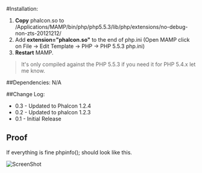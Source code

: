 #Installation:

1. **Copy** phalcon.so to /Applications/MAMP/bin/php/php5.5.3/lib/php/extensions/no-debug-non-zts-20121212/
2. Add **extension="phalcon.so"** to the end of php.ini (Open MAMP click on File → Edit Template → PHP → PHP 5.5.3 php.ini)
3. **Restart** MAMP.

>It's only compiled against the PHP 5.5.3 if you need it for PHP 5.4.x let me know.


##Dependencies:
N/A

##Change Log:
* 0.3 - Updated to Phalcon 1.2.4
* 0.2 - Updated to phalcon 1.2.3
* 0.1 - Initial Release

## Proof

If everything is fine phpinfo(); should look like this.

![ScreenShot](http://i.imgur.com/jOmNZjg.png)
